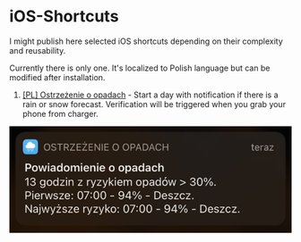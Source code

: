 # iOS-Shortcuts
I might publish here selected iOS shortcuts depending on their complexity and reusability.

Currently there is only one. It's localized to Polish language but can be modified after installation.

1. [[PL] Ostrzeżenie o opadach](https://github.com/Czuz/iOS-Shortcuts/blob/main/PL-ostrzezenie_o_opadach/README.md) - Start a day with notification if there is a rain or snow forecast. Verification will be triggered when you grab your phone from charger.

![screenshot](PL-ostrzezenie_o_opadach/_0_screenshot.jpg)
